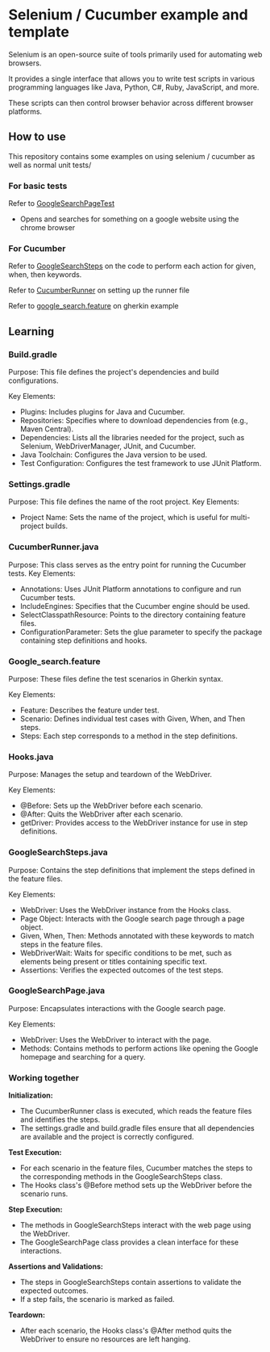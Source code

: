 # Selenium / Cucumber example and template

Selenium is an open-source suite of tools primarily used for automating web browsers.

It provides a single interface that allows you to write test scripts in various programming languages like Java, Python, C#, Ruby, JavaScript, and more.

These scripts can then control browser behavior across different browser platforms.

## How to use

This repository contains some examples on using selenium / cucumber as well as normal unit tests/

### For basic tests

Refer to [GoogleSearchPageTest](src/test/java/pageObjects/GoogleSearchPageTest.java)

- Opens and searches for something on a google website using the chrome browser

### For Cucumber
Refer to [GoogleSearchSteps](src/test/java/stepDefinitions/GoogleSearchSteps.java) on the code to perform each action for given, when, then keywords.

Refer to [CucumberRunner](src/test/java/runners/CucumberRunner.java) on setting up the runner file

Refer to [google_search.feature](src/test/java/resources/google_search.feature) on gherkin example

## Learning

### Build.gradle
Purpose: This file defines the project's dependencies and build configurations.

Key Elements:
- Plugins: Includes plugins for Java and Cucumber.
- Repositories: Specifies where to download dependencies from (e.g., Maven Central).
- Dependencies: Lists all the libraries needed for the project, such as Selenium, WebDriverManager, JUnit, and Cucumber.
- Java Toolchain: Configures the Java version to be used.
- Test Configuration: Configures the test framework to use JUnit Platform.


### Settings.gradle
Purpose: This file defines the name of the root project.
Key Elements:
- Project Name: Sets the name of the project, which is useful for multi-project builds.

### CucumberRunner.java
Purpose: This class serves as the entry point for running the Cucumber tests.
Key Elements:
- Annotations: Uses JUnit Platform annotations to configure and run Cucumber tests.
- IncludeEngines: Specifies that the Cucumber engine should be used.
- SelectClasspathResource: Points to the directory containing feature files.
- ConfigurationParameter: Sets the glue parameter to specify the package containing step definitions and hooks.

### Google_search.feature
Purpose: These files define the test scenarios in Gherkin syntax.

Key Elements:
- Feature: Describes the feature under test.
- Scenario: Defines individual test cases with Given, When, and Then steps.
- Steps: Each step corresponds to a method in the step definitions.

### Hooks.java
Purpose: Manages the setup and teardown of the WebDriver.

Key Elements:
- @Before: Sets up the WebDriver before each scenario.
- @After: Quits the WebDriver after each scenario.
- getDriver: Provides access to the WebDriver instance for use in step definitions.


### GoogleSearchSteps.java
Purpose: Contains the step definitions that implement the steps defined in the feature files.

Key Elements:
- WebDriver: Uses the WebDriver instance from the Hooks class.
- Page Object: Interacts with the Google search page through a page object.
- Given, When, Then: Methods annotated with these keywords to match steps in the feature files.
- WebDriverWait: Waits for specific conditions to be met, such as elements being present or titles containing specific text.
- Assertions: Verifies the expected outcomes of the test steps.

### GoogleSearchPage.java
Purpose: Encapsulates interactions with the Google search page.

Key Elements:
- WebDriver: Uses the WebDriver to interact with the page.
- Methods: Contains methods to perform actions like opening the Google homepage and searching for a query.


### Working together
**Initialization:**

- The CucumberRunner class is executed, which reads the feature files and identifies the steps.
- The settings.gradle and build.gradle files ensure that all dependencies are available and the project is correctly configured.

**Test Execution:**

- For each scenario in the feature files, Cucumber matches the steps to the corresponding methods in the GoogleSearchSteps class.
- The Hooks class's @Before method sets up the WebDriver before the scenario runs.

**Step Execution:**

- The methods in GoogleSearchSteps interact with the web page using the WebDriver.
- The GoogleSearchPage class provides a clean interface for these interactions.

**Assertions and Validations:**

- The steps in GoogleSearchSteps contain assertions to validate the expected outcomes.
- If a step fails, the scenario is marked as failed.

**Teardown:**

- After each scenario, the Hooks class's @After method quits the WebDriver to ensure no resources are left hanging.